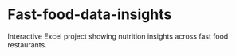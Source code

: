 # Fast-food-data-insights
Interactive Excel project showing nutrition insights across fast food restaurants.
